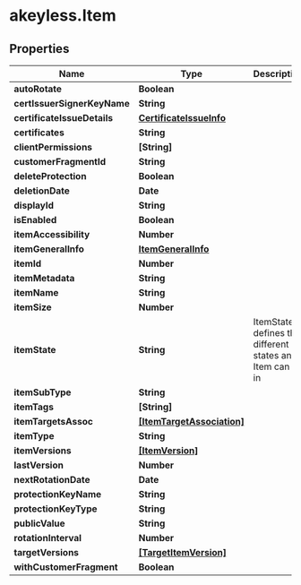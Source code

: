 # akeyless.Item

## Properties

Name | Type | Description | Notes
------------ | ------------- | ------------- | -------------
**autoRotate** | **Boolean** |  | [optional] 
**certIssuerSignerKeyName** | **String** |  | [optional] 
**certificateIssueDetails** | [**CertificateIssueInfo**](CertificateIssueInfo.md) |  | [optional] 
**certificates** | **String** |  | [optional] 
**clientPermissions** | **[String]** |  | [optional] 
**customerFragmentId** | **String** |  | [optional] 
**deleteProtection** | **Boolean** |  | [optional] 
**deletionDate** | **Date** |  | [optional] 
**displayId** | **String** |  | [optional] 
**isEnabled** | **Boolean** |  | [optional] 
**itemAccessibility** | **Number** |  | [optional] 
**itemGeneralInfo** | [**ItemGeneralInfo**](ItemGeneralInfo.md) |  | [optional] 
**itemId** | **Number** |  | [optional] 
**itemMetadata** | **String** |  | [optional] 
**itemName** | **String** |  | [optional] 
**itemSize** | **Number** |  | [optional] 
**itemState** | **String** | ItemState defines the different states an Item can be in | [optional] 
**itemSubType** | **String** |  | [optional] 
**itemTags** | **[String]** |  | [optional] 
**itemTargetsAssoc** | [**[ItemTargetAssociation]**](ItemTargetAssociation.md) |  | [optional] 
**itemType** | **String** |  | [optional] 
**itemVersions** | [**[ItemVersion]**](ItemVersion.md) |  | [optional] 
**lastVersion** | **Number** |  | [optional] 
**nextRotationDate** | **Date** |  | [optional] 
**protectionKeyName** | **String** |  | [optional] 
**protectionKeyType** | **String** |  | [optional] 
**publicValue** | **String** |  | [optional] 
**rotationInterval** | **Number** |  | [optional] 
**targetVersions** | [**[TargetItemVersion]**](TargetItemVersion.md) |  | [optional] 
**withCustomerFragment** | **Boolean** |  | [optional] 


